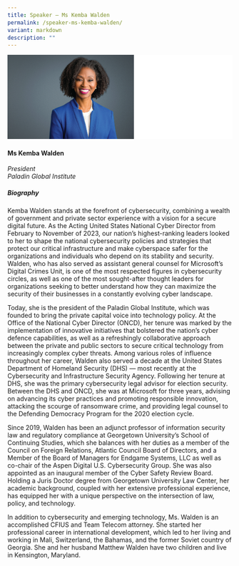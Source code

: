 ```yaml
---
title: Speaker – Ms Kemba Walden
permalink: /speaker-ms-kemba-walden/
variant: markdown
description: ""
---
```

![](/images/2024%20speakers/Kemba_Walden.png)
#### **Ms Kemba Walden**

*President <br>
Paladin Global Institute*
 
##### **Biography**
Kemba Walden stands at the forefront of cybersecurity, combining a wealth of government and private sector experience with a vision for a secure digital future. As the Acting United States National Cyber Director from February to November of 2023, our nation’s highest-ranking leaders looked to her to shape the national cybersecurity policies and strategies that protect our critical infrastructure and make cyberspace safer for the organizations and individuals who depend on its stability and security. Walden, who has also served as assistant general counsel for Microsoft’s Digital Crimes Unit, is one of the most respected figures in cybersecurity circles, as well as one of the most sought-after thought leaders for organizations seeking to better understand how they can maximize the security of their businesses in a constantly evolving cyber landscape.

Today, she is the president of the Paladin Global Institute, which was founded to bring the private capital voice into technology policy. At the Office of the National Cyber Director (ONCD), her tenure was marked by the implementation of innovative initiatives that bolstered the nation’s cyber defence capabilities, as well as a refreshingly collaborative approach between the private and public sectors to secure critical technology from increasingly complex cyber threats. Among various roles of influence throughout her career, Walden also served a decade at the United States Department of Homeland Security (DHS) — most recently at the Cybersecurity and Infrastructure Security Agency. Following her tenure at DHS, she was the primary cybersecurity legal advisor for election security. Between the DHS and ONCD, she was at Microsoft for three years, advising on advancing its cyber practices and promoting responsible innovation, attacking the scourge of ransomware crime, and providing legal counsel to the Defending Democracy Program for the 2020 election cycle.

Since 2019, Walden has been an adjunct professor of information security law and regulatory compliance at Georgetown University’s School of Continuing Studies, which she balances with her duties as a member of the Council on Foreign Relations, Atlantic Council Board of Directors, and a Member of the Board of Managers for Endgame Systems, LLC as well as co-chair of the Aspen Digital U.S. Cybersecurity Group. She was also appointed as an inaugural member of the Cyber Safety Review Board. Holding a Juris Doctor degree from Georgetown University Law Center, her academic background, coupled with her extensive professional experience, has equipped her with a unique perspective on the intersection of law, policy, and technology. 

In addition to cybersecurity and emerging technology, Ms. Walden is an accomplished CFIUS and Team Telecom attorney.  She started her professional career in international development, which led to her living and working in Mali, Switzerland, the Bahamas, and the former Soviet country of Georgia.  She and her husband Matthew Walden have two children and live in Kensington, Maryland.